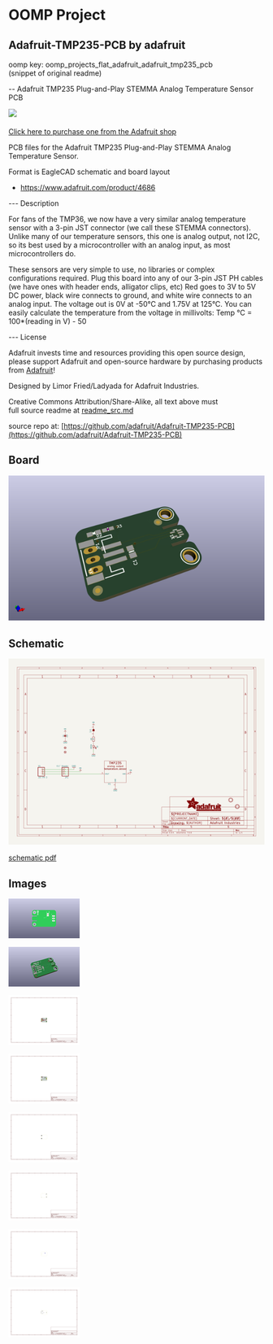# OOMP Project  
## Adafruit-TMP235-PCB  by adafruit  
  
oomp key: oomp_projects_flat_adafruit_adafruit_tmp235_pcb  
(snippet of original readme)  
  
-- Adafruit TMP235 Plug-and-Play STEMMA Analog Temperature Sensor PCB  
  
<a href="http://www.adafruit.com/products/4686"><img src="assets/4686.jpg?raw=true" width="500px"><br/>  
Click here to purchase one from the Adafruit shop</a>  
  
PCB files for the Adafruit TMP235 Plug-and-Play STEMMA Analog Temperature Sensor.   
  
Format is EagleCAD schematic and board layout  
* https://www.adafruit.com/product/4686  
  
--- Description  
  
For fans of the TMP36, we now have a very similar analog temperature sensor with a 3-pin JST connector (we call these STEMMA connectors). Unlike many of our temperature sensors, this one is analog output, not I2C, so its best used by a microcontroller with an analog input, as most microcontrollers do.  
  
These sensors are very simple to use, no libraries or complex configurations required. Plug this board into any of our 3-pin JST PH cables (we have ones with header ends, alligator clips, etc) Red goes to 3V to 5V DC power, black wire connects to ground, and white wire connects to an analog input. The voltage out is 0V at -50°C and 1.75V at 125°C. You can easily calculate the temperature from the voltage in millivolts: Temp °C = 100*(reading in V) - 50  
  
--- License  
  
Adafruit invests time and resources providing this open source design, please support Adafruit and open-source hardware by purchasing products from [Adafruit](https://www.adafruit.com)!  
  
Designed by Limor Fried/Ladyada for Adafruit Industries.  
  
Creative Commons Attribution/Share-Alike, all text above must   
  full source readme at [readme_src.md](readme_src.md)  
  
source repo at: [https://github.com/adafruit/Adafruit-TMP235-PCB](https://github.com/adafruit/Adafruit-TMP235-PCB)  
## Board  
  
[![working_3d.png](working_3d_600.png)](working_3d.png)  
## Schematic  
  
[![working_schematic.png](working_schematic_600.png)](working_schematic.png)  
  
[schematic pdf](working_schematic.pdf)  
## Images  
  
[![working_3D_bottom.png](working_3D_bottom_140.png)](working_3D_bottom.png)  
  
[![working_3D_top.png](working_3D_top_140.png)](working_3D_top.png)  
  
[![working_assembly_page_01.png](working_assembly_page_01_140.png)](working_assembly_page_01.png)  
  
[![working_assembly_page_02.png](working_assembly_page_02_140.png)](working_assembly_page_02.png)  
  
[![working_assembly_page_03.png](working_assembly_page_03_140.png)](working_assembly_page_03.png)  
  
[![working_assembly_page_04.png](working_assembly_page_04_140.png)](working_assembly_page_04.png)  
  
[![working_assembly_page_05.png](working_assembly_page_05_140.png)](working_assembly_page_05.png)  
  
[![working_assembly_page_06.png](working_assembly_page_06_140.png)](working_assembly_page_06.png)  
